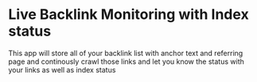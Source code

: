 # Live Backlink Monitoring with Index status
This app will store all of your backlink list with anchor text and referring page and continously crawl those links and let you know the status with your links as well as index status
